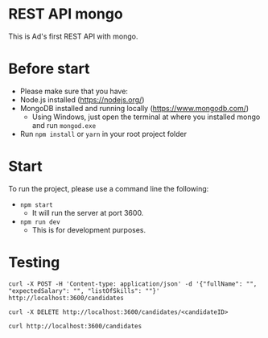 # REST API mongo

This is Ad's first REST API with mongo.

# Before start

- Please make sure that you have:
 - Node.js installed (https://nodejs.org/)
 - MongoDB installed and running locally (https://www.mongodb.com/)
   - Using Windows, just open the terminal at where you installed mongo and run `mongod.exe`
 - Run `npm install` or `yarn` in your root project folder

# Start

To run the project, please use a command line the following:
 - `npm start`
    - It will run the server at port 3600.
 - `npm run dev`
    - This is for development purposes.


# Testing
```
curl -X POST -H 'Content-type: application/json' -d '{"fullName": "", "expectedSalary": "", "listOfSkills": ""}' http://localhost:3600/candidates
```

```
curl -X DELETE http://localhost:3600/candidates/<candidateID>
```

```
curl http://localhost:3600/candidates
```
